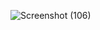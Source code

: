 ![Screenshot (106)](https://github.com/user-attachments/assets/7559266b-2082-4aab-a668-3f36cdedafd3)
